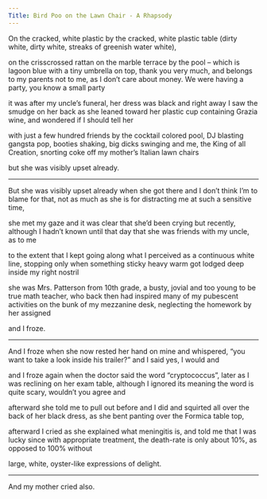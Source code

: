 ```yaml
---
Title: Bird Poo on the Lawn Chair - A Rhapsody
---
```


On the cracked, white plastic by the cracked, white plastic table (dirty white, dirty white, streaks of greenish water white),

on the crisscrossed rattan on the marble terrace by the pool – which is lagoon blue with a tiny umbrella on top, thank you very much, and belongs to my parents not to me, as I don’t care about money. We were having a party, you know a small party

it was after my uncle’s funeral, her dress was black and right away I saw the smudge on her back as she leaned toward her plastic cup containing Grazia wine, and wondered if I should tell her

with just a few hundred friends by the cocktail colored pool, DJ blasting gangsta pop, booties shaking, big dicks swinging and me, the King of all Creation, snorting coke off my mother’s Italian lawn chairs

but she was visibly upset already.

---  

But she was visibly upset already when she got there and I don’t think I’m to blame for that, not as much as she is for distracting me at such a sensitive time,

she met my gaze and it was clear that she’d been crying but recently, although I hadn’t known until that day that she was friends with my uncle, as to me

to the extent that I kept going along what I perceived as a continuous white line, stopping only when something sticky heavy warm got lodged deep inside my right nostril

she was Mrs. Patterson from 10th grade, a busty, jovial and too young to be true math teacher, who back then had inspired many of my pubescent activities on the bunk of my mezzanine desk, neglecting the homework by her assigned

and I froze.

---  

And I froze when she now rested her hand on mine and whispered, “you want to take a look inside his trailer?” and I said yes, I would and

and I froze again when the doctor said the word “cryptococcus”, later as I was reclining on her exam table, although I ignored its meaning the word is quite scary, wouldn’t you agree and

afterward she told me to pull out before and I did and squirted all over the back of her black dress, as she bent panting over the Formica table top,

afterward I cried as she explained what meningitis is, and told me that I was lucky since with appropriate treatment, the death-rate is only about 10%, as opposed to 100% without

large, white, oyster-like expressions of delight.

---

And my mother cried also.